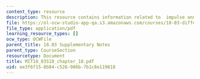 ```yaml
---
content_type: resource
description: This resource contains information related to  impulse and step responses.
file: https://ol-ocw-studio-app-qa.s3.amazonaws.com/courses/18-03-differential-equations-spring-2010/ee3f6f158b84c526906b7b1c8e119818_MIT18_03S10_chapter_18.pdf
file_type: application/pdf
learning_resource_types: []
ocw_type: OCWFile
parent_title: 18.03 Supplementary Notes
parent_type: CourseSection
resourcetype: Document
title: MIT18_03S10_chapter_18.pdf
uid: ee3f6f15-8b84-c526-906b-7b1c8e119818
---
```

